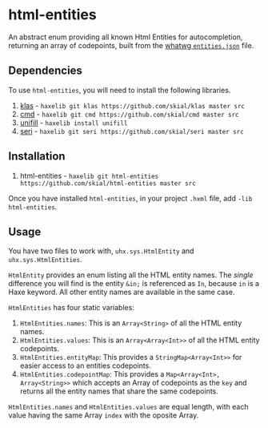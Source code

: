 # html-entities

An abstract enum providing all known Html Entities for
autocompletion, returning an array of codepoints, built from
the [whatwg `entities.json`][l1] file.

## Dependencies

To use `html-entities`, you will need to install the following libraries.

1. [klas] - `haxelib git klas https://github.com/skial/klas master src`
2. [cmd] - `haxelib git cmd https://github.com/skial/cmd master src`
3. [unifill] - `haxelib install unifill`
4. [seri] - `haxelib git seri https://github.com/skial/seri master src`

## Installation

1. html-entities - `haxelib git html-entities https://github.com/skial/html-entities master src`
	
Once you have installed `html-entities`, in your project `.hxml` file, add `-lib html-entities`.
	
## Usage

You have two files to work with, `uhx.sys.HtmlEntity` and `uhx.sys.HtmlEntities`.

`HtmlEntity` provides an enum listing all the HTML entity names. The _single_
difference you will find is the entity `&in;` is referenced as `In`, because `in` is
a Haxe keyword. All other entity names are available in the same case.

`HtmlEntities` has four static variables:
	
1. `HtmlEntities.names`: This is an `Array<String>` of all the HTML entity names.
2. `HtmlEntities.values`: This is an `Array<Array<Int>>` of all the HTML entity codepoints.
3. `HtmlEntities.entityMap`: This provides a `StringMap<Array<Int>>` for easier access to an
entities codepoints.
4. `HtmlEntities.codepointMap`: This provides a `Map<Array<Int>, Array<String>>` which
accepts an Array of codepoints as the `key` and returns all the entity names that share
the same codepoints.

`HtmlEntities.names` and `HtmlEntities.values` are equal length, with each value having the
same Array `index` with the oposite Array.

[l1]: https://html.spec.whatwg.org/multipage/entities.json
[klas]: https://github.com/skial/klas
[cmd]: https://github.com/skial/cmd
[seri]: https://github.com/skial/seri
[unifill]: https://github.com/mandel59/unifill